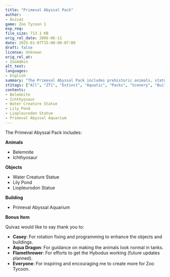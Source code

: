 ```yaml
---
title: "Primeval Abyssal Pack"
author: 
- Quivaz
game: Zoo Tycoon 1
exp_req:
file_size: 713.1 KB
orig_rel_date: 2006-06-11
date: 2025-01-07T15:00:00-07:00
draft: false
license: Unknown
orig_rel_at: 
- ZooAdmin
alt_text: 
languages:
- English
summary: "The Primeval Abyssal Pack includes prehistoric animals, statues, and the Primeval Abyssal Aquarium."
zt1tags: ["All", "ZT1", "Extinct", "Aquatic", "Packs", "Scenery", "Buildings", "Animals", "Objects"]
contents:
- Belemnite
- Ichthyosaur
- Water Creature Statue
- Lily Pond
- Liopleurodon Statue
- Primeval Abyssal Aquarium
---
```


The Primeval Abyssal Pack includes:

**Animals**  
- Belemnite  
- Ichthyosaur  

**Objects**  
- Water Creature Statue  
- Lily Pond  
- Liopleurodon Statue  

**Building**  
- Primeval Abyssal Aquarium  

**Bonus Item**

Quivaz would like to say thank you to:  
- **Casey**: For rotation fixing and programming to enhance the objects and buildings.  
- **Aqua Dragon**: For guidance on making the animals look normal in tanks.  
- **Flamethrower**: For efforts to get the Hybodus working (future updates planned).  
- **Everyone**: For inspiring and encouraging me to create more for Zoo Tycoon.
